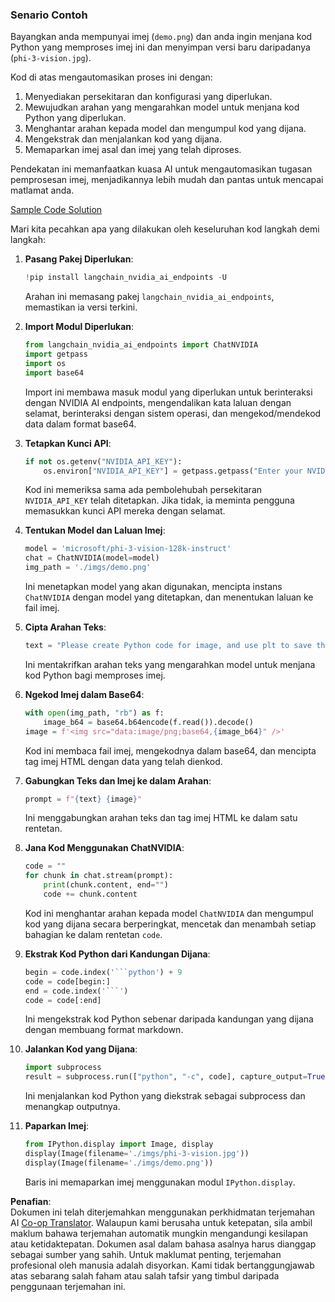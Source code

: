 <!--
CO_OP_TRANSLATOR_METADATA:
{
  "original_hash": "a8de701a2f1eb12b1f82432288d709cf",
  "translation_date": "2025-07-17T04:57:45+00:00",
  "source_file": "md/02.Application/04.Vision/Phi3/E2E_Nvidia_NIM_Vision.md",
  "language_code": "ms"
}
-->
### Senario Contoh

Bayangkan anda mempunyai imej (`demo.png`) dan anda ingin menjana kod Python yang memproses imej ini dan menyimpan versi baru daripadanya (`phi-3-vision.jpg`).

Kod di atas mengautomasikan proses ini dengan:

1. Menyediakan persekitaran dan konfigurasi yang diperlukan.
2. Mewujudkan arahan yang mengarahkan model untuk menjana kod Python yang diperlukan.
3. Menghantar arahan kepada model dan mengumpul kod yang dijana.
4. Mengekstrak dan menjalankan kod yang dijana.
5. Memaparkan imej asal dan imej yang telah diproses.

Pendekatan ini memanfaatkan kuasa AI untuk mengautomasikan tugasan pemprosesan imej, menjadikannya lebih mudah dan pantas untuk mencapai matlamat anda.

[Sample Code Solution](../../../../../../code/06.E2E/E2E_Nvidia_NIM_Phi3_Vision.ipynb)

Mari kita pecahkan apa yang dilakukan oleh keseluruhan kod langkah demi langkah:

1. **Pasang Pakej Diperlukan**:
    ```python
    !pip install langchain_nvidia_ai_endpoints -U
    ```
    Arahan ini memasang pakej `langchain_nvidia_ai_endpoints`, memastikan ia versi terkini.

2. **Import Modul Diperlukan**:
    ```python
    from langchain_nvidia_ai_endpoints import ChatNVIDIA
    import getpass
    import os
    import base64
    ```
    Import ini membawa masuk modul yang diperlukan untuk berinteraksi dengan NVIDIA AI endpoints, mengendalikan kata laluan dengan selamat, berinteraksi dengan sistem operasi, dan mengekod/mendekod data dalam format base64.

3. **Tetapkan Kunci API**:
    ```python
    if not os.getenv("NVIDIA_API_KEY"):
        os.environ["NVIDIA_API_KEY"] = getpass.getpass("Enter your NVIDIA API key: ")
    ```
    Kod ini memeriksa sama ada pembolehubah persekitaran `NVIDIA_API_KEY` telah ditetapkan. Jika tidak, ia meminta pengguna memasukkan kunci API mereka dengan selamat.

4. **Tentukan Model dan Laluan Imej**:
    ```python
    model = 'microsoft/phi-3-vision-128k-instruct'
    chat = ChatNVIDIA(model=model)
    img_path = './imgs/demo.png'
    ```
    Ini menetapkan model yang akan digunakan, mencipta instans `ChatNVIDIA` dengan model yang ditetapkan, dan menentukan laluan ke fail imej.

5. **Cipta Arahan Teks**:
    ```python
    text = "Please create Python code for image, and use plt to save the new picture under imgs/ and name it phi-3-vision.jpg."
    ```
    Ini mentakrifkan arahan teks yang mengarahkan model untuk menjana kod Python bagi memproses imej.

6. **Ngekod Imej dalam Base64**:
    ```python
    with open(img_path, "rb") as f:
        image_b64 = base64.b64encode(f.read()).decode()
    image = f'<img src="data:image/png;base64,{image_b64}" />'
    ```
    Kod ini membaca fail imej, mengekodnya dalam base64, dan mencipta tag imej HTML dengan data yang telah dienkod.

7. **Gabungkan Teks dan Imej ke dalam Arahan**:
    ```python
    prompt = f"{text} {image}"
    ```
    Ini menggabungkan arahan teks dan tag imej HTML ke dalam satu rentetan.

8. **Jana Kod Menggunakan ChatNVIDIA**:
    ```python
    code = ""
    for chunk in chat.stream(prompt):
        print(chunk.content, end="")
        code += chunk.content
    ```
    Kod ini menghantar arahan kepada model `ChatNVIDIA` dan mengumpul kod yang dijana secara berperingkat, mencetak dan menambah setiap bahagian ke dalam rentetan `code`.

9. **Ekstrak Kod Python dari Kandungan Dijana**:
    ```python
    begin = code.index('```python') + 9
    code = code[begin:]
    end = code.index('```')
    code = code[:end]
    ```
    Ini mengekstrak kod Python sebenar daripada kandungan yang dijana dengan membuang format markdown.

10. **Jalankan Kod yang Dijana**:
    ```python
    import subprocess
    result = subprocess.run(["python", "-c", code], capture_output=True)
    ```
    Ini menjalankan kod Python yang diekstrak sebagai subprocess dan menangkap outputnya.

11. **Paparkan Imej**:
    ```python
    from IPython.display import Image, display
    display(Image(filename='./imgs/phi-3-vision.jpg'))
    display(Image(filename='./imgs/demo.png'))
    ```
    Baris ini memaparkan imej menggunakan modul `IPython.display`.

**Penafian**:  
Dokumen ini telah diterjemahkan menggunakan perkhidmatan terjemahan AI [Co-op Translator](https://github.com/Azure/co-op-translator). Walaupun kami berusaha untuk ketepatan, sila ambil maklum bahawa terjemahan automatik mungkin mengandungi kesilapan atau ketidaktepatan. Dokumen asal dalam bahasa asalnya harus dianggap sebagai sumber yang sahih. Untuk maklumat penting, terjemahan profesional oleh manusia adalah disyorkan. Kami tidak bertanggungjawab atas sebarang salah faham atau salah tafsir yang timbul daripada penggunaan terjemahan ini.